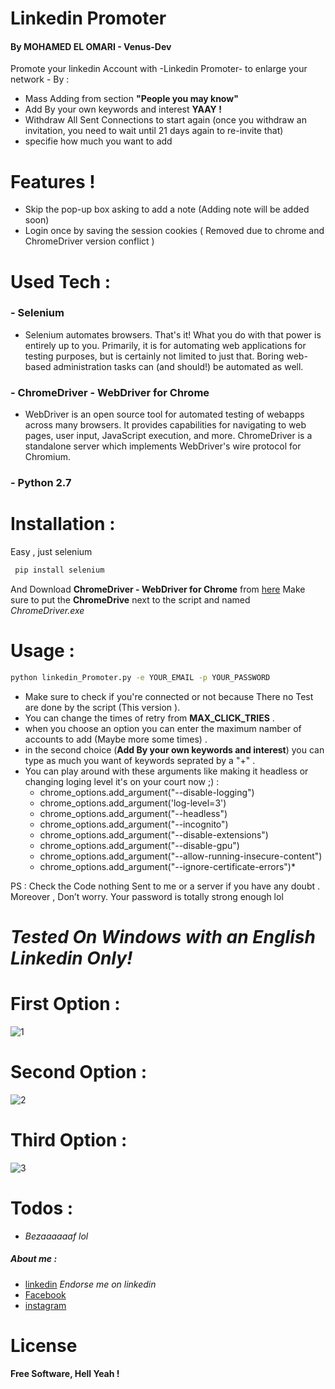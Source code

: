 # Linkedin Promoter 
#### By MOHAMED EL OMARI - Venus-Dev
Promote your linkedin Account with -Linkedin Promoter- to enlarge your network - By :
  - Mass Adding from section **"People you may know"**
  - Add By your own keywords and interest **YAAY !**
  - Withdraw All Sent Connections to start again (once you withdraw an invitation, you need to wait until 21 days again to re-invite that)
  - specifie how much you want to add 

# Features !
  - Skip the pop-up box asking to add a note (Adding note will be added soon)
  - Login once by saving the session cookies ( Removed due to chrome and ChromeDriver version conflict )

# Used Tech :
### - Selenium
* Selenium automates browsers. That's it! What you do with that power is entirely up to you. Primarily, it is for automating web applications for testing purposes, but is certainly not limited to just that. Boring web-based administration tasks can (and should!) be automated as well.
### - ChromeDriver - WebDriver for Chrome
* WebDriver is an open source tool for automated testing of webapps across many browsers. It provides capabilities for navigating to web pages, user input, JavaScript execution, and more.  ChromeDriver is a standalone server which implements WebDriver's wire protocol for Chromium. 
### - Python 2.7

# Installation :
Easy , just selenium
```cmd
 pip install selenium
```
And Download **ChromeDriver - WebDriver for Chrome** from [here] 
Make sure to put the **ChromeDrive** next to the script and named *ChromeDriver.exe*
# Usage :
```cmd
python linkedin_Promoter.py -e YOUR_EMAIL -p YOUR_PASSWORD
```
- Make sure to check if you're connected or not because There no Test are done by the script (This version ).
- You can change the times of retry from **MAX_CLICK_TRIES** .
- when you choose an option you can enter the maximum namber of accounts to add (Maybe more some times) .
- in the second choice (**Add By your own keywords and interest**) you can type as much you want of keywords seprated by a "+"  .
- You can play around with these arguments like making it headless or changing loging level it's on your court now ;) : 
    - chrome_options.add_argument("--disable-logging")
    - chrome_options.add_argument('log-level=3')
    - chrome_options.add_argument("--headless")
    - chrome_options.add_argument("--incognito")
    - chrome_options.add_argument("--disable-extensions")
    - chrome_options.add_argument("--disable-gpu")
    - chrome_options.add_argument("--allow-running-insecure-content")
    - chrome_options.add_argument("--ignore-certificate-errors")*

PS :  Check the Code nothing Sent to me or a server if you have any doubt . Moreover , Don’t worry. Your password is totally strong enough lol 
# ***Tested On Windows  with an English Linkedin  Only!***
# First Option :
![1](https://user-images.githubusercontent.com/11338137/47062798-001b6c00-d1d0-11e8-94d6-4e27233d0e4b.png)
# Second Option :
![2](https://user-images.githubusercontent.com/11338137/47062796-ff82d580-d1cf-11e8-85c1-446e6e3b4a02.png)
# Third Option :
![3](https://user-images.githubusercontent.com/11338137/47062797-001b6c00-d1d0-11e8-906a-893573a9ab2a.png)
# Todos :
 - *Bezaaaaaaf lol*

##### About me :
* [linkedin] *Endorse me on linkedin*
* [Facebook] 
* [instagram]

# License
**Free Software, Hell Yeah !**

   [here]: <http://chromedriver.chromium.org/downloads>
   [Facebook]:<https://www.facebook.com/MED.E6>
   [instagram]:<https://www.instagram.com/mohamed_el_0mari>
   [linkedin]:<https://www.linkedin.com/in/elomarimohamed/>
   
